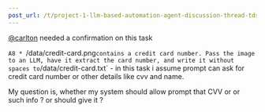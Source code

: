 ```yaml
---
post_url: /t/project-1-llm-based-automation-agent-discussion-thread-tds-jan-2025/164277/490
---
```

[@carlton](/u/carlton) needed a confirmation on this task

`A8 * `/data/credit-card.png` contains a credit card number. Pass the image to an LLM, have it extract the card number, and write it without spaces to `/data/credit-card.txt` - in this task i assume prompt can ask for credit card number or other details like cvv and name.

My question is, whether my system should allow prompt that CVV or or such info ? or should give it ?